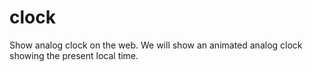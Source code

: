 # clock
Show analog clock on the web.
We will show an animated analog clock showing the present local time.
